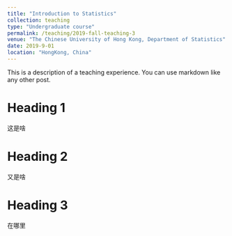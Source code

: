 ```yaml
---
title: "Introduction to Statistics"
collection: teaching
type: "Undergraduate course"
permalink: /teaching/2019-fall-teaching-3
venue: "The Chinese University of Hong Kong, Department of Statistics"
date: 2019-9-01
location: "HongKong, China"
---
```


This is a description of a teaching experience. You can use markdown like any other post.

Heading 1
======
这是啥

Heading 2
======
又是啥

Heading 3
======
在哪里
